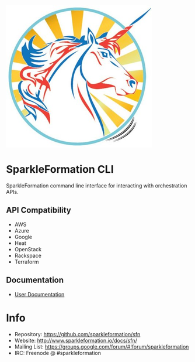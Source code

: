 ![SparkleFormation CLI](img/sfn.jpg)

# SparkleFormation CLI

SparkleFormation command line interface for interacting
with orchestration APIs.

## API Compatibility

* AWS
* Azure
* Google
* Heat
* OpenStack
* Rackspace
* Terraform

## Documentation

* [User Documentation](http://www.sparkleformation.io/docs/sfn/)

# Info

* Repository: https://github.com/sparkleformation/sfn
* Website: http://www.sparkleformation.io/docs/sfn/
* Mailing List: https://groups.google.com/forum/#!forum/sparkleformation
* IRC: Freenode @ #sparkleformation

[miasma]: http://miasma-rb.github.io/miasma/